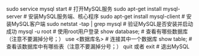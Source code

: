 sudo service mysql start # 打开MySQL服务
sudo apt-get install mysql-server # 安装MySQL服务端、核心程序
sudo apt-get install mysql-client # 安装MySQL客户端
sudo netstat -tap | grep mysql # 验证MySQL是否安装并启动成功
mysql -u root # 使用root用户登录
show database; # 查看有哪些数据库（注意不要漏掉分号；）
use <数据库名> # 连接其中一个数据库
show table; # 查看该数据库中有哪些表（注意不要漏掉分号；）
quit 或者 exit # 退出MySQL
